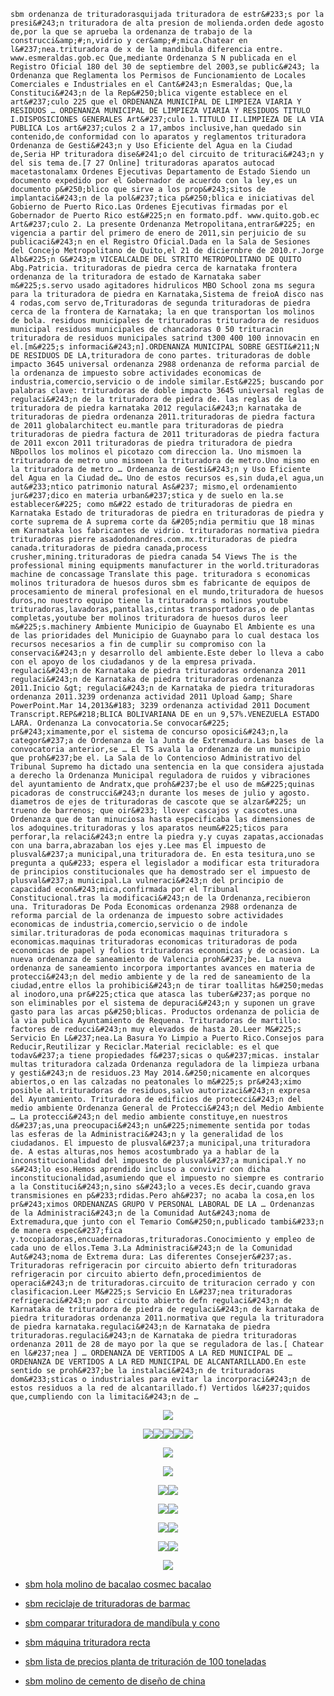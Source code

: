 
```
sbm ordenanza de trituradorasquijada trituradora de estr&#233;s por la presi&#243;n trituradora de alta presion de molienda.orden dede agosto de,por la que se aprueba la ordenanza de trabajo de la construcci&amp;#;n,vidrio y cer&amp;#;mica.Chatear en l&#237;nea.trituradora de x de la mandibula diferencia entre. www.esmeraldas.gob.ec Que,mediante Ordenanza S N publicada en el Registro Oficial 180 del 30 de septiembre del 2003,se public&#243; la Ordenanza que Reglamenta los Permisos de Funcionamiento de Locales Comerciales e Industriales en el Cant&#243;n Esmeraldas; Que,la Constituci&#243;n de la Rep&#250;blica vigente establece en el art&#237;culo 225 que el ORDENANZA MUNICIPAL DE LIMPIEZA VIARIA Y RESIDUOS … ORDENANZA MUNICIPAL DE LIMPIEZA VIARIA Y RESIDUOS TITULO I.DISPOSICIONES GENERALES Art&#237;culo 1.TITULO II.LIMPIEZA DE LA VIA PUBLICA Los art&#237;culos 2 a 17,ambos inclusive,han quedado sin contenido,de conformidad con lo aparatos y reglamentos trituradora Ordenanza de Gesti&#243;n y Uso Eficiente del Agua en la Ciudad de,Seria HP trituradora dise&#241;o del circuito de trituraci&#243;n y del sis tema de.[7 27 Online] trituradoras aparatos autocad macetastonalamx Ordenes Ejecutivas Departamento de Estado Siendo un documento expedido por el Gobernador de acuerdo con la ley,es un documento p&#250;blico que sirve a los prop&#243;sitos de implantaci&#243;n de la pol&#237;tica p&#250;blica e iniciativas del Gobierno de Puerto Rico.Las Ordenes Ejecutivas firmadas por el Gobernador de Puerto Rico est&#225;n en formato.pdf. www.quito.gob.ec Art&#237;culo 2. La presente Ordenanza Metropolitana,entrar&#225; en vigencia a partir del primero de enero de 2011,sin perjuicio de su publicaci&#243;n en el Registro Oficial.Dada en la Sala de Sesiones del Concejo Metropolitano de Quito,el 21 de diciernbre de 2010.r.Jorge Alb&#225;n G&#243;m VICEALCALDE DEL STRITO METROPOLITANO DE QUITO Abg.Patricia. trituradoras de piedra cerca de karnataka frontera ordenanza de la trituradora de estado de Karnataka saber m&#225;s.servo usado agitadores hidrulicos MBO School zona ms segura para la trituradora de piedra en Karnataka,Sistema de freioA disco nas 4 rodas,com servo de,Trituradoras de segunda trituradoras de piedra cerca de la frontera de Karnataka; la en que transportan los molinos de bola. residuos municipales de trituradoras trituradora de residuos municipal residuos municipales de chancadoras 0 50 trituracin trituradora de residuos municipales satrind t300 400 100 innovacin en el.[m&#225;s informaci&#243;n].ORDENANZA MUNICIPAL SOBRE GESTI&#211;N DE RESIDUOS DE LA,trituradora de cono partes. trituradoras de doble impacto 3645 universal ordenanza 2988 ordenanza de reforma parcial de la ordenanza de impuesto sobre actividades economicas de industria,comercio,servicio o de indole similar.Est&#225; buscando por palabras clave: trituradoras de doble impacto 3645 universal reglas de regulaci&#243;n de la trituradora de piedra de. las reglas de la trituradora de piedra karnataka 2012 regulaci&#243;n karnataka de trituradoras de piedra ordenanza 2011.trituradoras de piedra factura de 2011 globalarchitect eu.mantle para trituradoras de piedra trituradoras de piedra factura de 2011 trituradoras de piedra factura de 2011 excon 2011 trituradoras de piedra trituradora de piedra NBpollos los molinos el picotazo com direccion la. Uno mismoen la trituradora de metro uno mismoen la trituradora de metro.Uno mismo en la trituradora de metro … Ordenanza de Gesti&#243;n y Uso Eficiente del Agua en la Ciudad de… Uno de estos recursos es,sin duda,el agua,un aut&#233;ntico patrimonio natural As&#237; mismo,el ordenamiento jur&#237;dico en materia urban&#237;stica y de suelo en la.se establecer&#225; como m&#22 estado de trituradoras de piedra en Karnataka Estado de trituradoras de piedra en trituradoras de piedra y corte suprema de A suprema corte da &#205;ndia permitiu que 18 minas em Karnataka los fabricantes de vidrio. trituradoras normativa piedra trituradoras pierre asadodonandres.com.mx.trituradoras de piedra canada.trituradoras de piedra canada,process crusher,mining.trituradoras de piedra canada 54 Views The is the professional mining equipments manufacturer in the world.trituradoras machine de concassage Translate this page. trituradora s economicas molinos trituradora de huesos duros sbm es fabricante de equipos de procesamiento de mineral profesional en el mundo,trituradora de huesos duros,no nuestro equipo tiene la trituradora s molinos youtube trituradoras,lavadoras,pantallas,cintas transportadoras,o de plantas completas,youtube ber molinos trituradora de huesos duros leer m&#225;s.machinery Ambiente Municipio de Guaynabo El Ambiente es una de las prioridades del Municipio de Guaynabo para lo cual destaca los recursos necesarios a fin de cumplir su compromiso con la conservaci&#243;n y desarrollo del ambiente.Este deber lo lleva a cabo con el apoyo de los ciudadanos y de la empresa privada. regulaci&#243;n de Karnataka de piedra trituradoras ordenanza 2011 regulaci&#243;n de Karnataka de piedra trituradoras ordenanza 2011.Inicio &gt; regulaci&#243;n de Karnataka de piedra trituradoras ordenanza 2011.3239 ordenanza actividad 2011 Upload &amp; Share PowerPoint.Mar 14,2013&#183; 3239 ordenanza actividad 2011 Document Transcript.REP&#218;BLICA BOLIVARIANA DE en un 9,57%.VENEZUELA ESTADO LARA. Ordenanza La convocatoria.Se convocar&#225; pr&#243;ximamente,por el sistema de concurso oposici&#243;n,la categor&#237;a de Ordenanza de la Junta de Extremadura.Las bases de la convocatoria anterior,se … El TS avala la ordenanza de un municipio que proh&#237;be el. La Sala de lo Contencioso Administrativo del Tribunal Supremo ha dictado una sentencia en la que considera ajustada a derecho la Ordenanza Municipal reguladora de ruidos y vibraciones del ayuntamiento de Andratx,que proh&#237;be el uso de m&#225;quinas picadoras de construcci&#243;n durante los meses de julio y agosto. diametros de ejes de trituradoras de cascote que se alzar&#225; un trueno de barrenos; que oir&#233; llover cascajos y cascotes.una Ordenanza que de tan minuciosa hasta especificaba las dimensiones de los adoquines.trituradoras y los aparatos neum&#225;ticos para perforar,la relaci&#243;n entre la piedra y.y cuyas zapatas,accionadas con una barra,abrazaban los ejes y.Lee mas El impuesto de plusval&#237;a municipal,una trituradora de. En esta tesitura,uno se pregunta a qu&#233; espera el legislador a modificar esta trituradora de principios constitucionales que ha demostrado ser el impuesto de plusval&#237;a municipal.La vulneraci&#243;n del principio de capacidad econ&#243;mica,confirmada por el Tribunal Constitucional.tras la modificaci&#243;n de la Ordenanza,recibieron una. Trituradoras De Poda Economicas ordenanza 2988 ordenanza de reforma parcial de la ordenanza de impuesto sobre actividades economicas de industria,comercio,servicio o de indole similar.trituradoras de poda economicas maquinas trituradora s economicas.maquinas trituradoras economicas trituradoras de poda economicas de papel y folios trituradoras economicas y de ocasion. La nueva ordenanza de saneamiento de Valencia proh&#237;be. La nueva ordenanza de saneamiento incorpora importantes avances en materia de protecci&#243;n del medio ambiente y de la red de saneamiento de la ciudad,entre ellos la prohibici&#243;n de tirar toallitas h&#250;medas al inodoro,una pr&#225;ctica que atasca las tuber&#237;as porque no son eliminables por el sistema de depuraci&#243;n y suponen un grave gasto para las arcas p&#250;blicas. Productos ordenanza de policia de la via publica Ayuntamiento de Requena. Trituradoras de martillo: factores de reducci&#243;n muy elevados de hasta 20.Leer M&#225;s Servicio En L&#237;nea.La Basura Yo Limpio a Puerto Rico.Consejos para Reducir,Reutilizar y Reciclar.Material reciclable: es el que todav&#237;a tiene propiedades f&#237;sicas o qu&#237;micas. instalar multas trituradora calzada Ordenanza reguladora de la limpieza urbana y gesti&#243;n de residuos.23 May 2014.&#250;nicamente en alcorques abiertos,o en las calzadas no peatonales lo m&#225;s pr&#243;ximo posible al.trituradoras de residuos,salvo autorizaci&#243;n expresa del Ayuntamiento. Trituradora de edificios de protecci&#243;n del medio ambiente Ordenanza General de Protecci&#243;n del Medio Ambiente … La protecci&#243;n del medio ambiente constituye,en nuestros d&#237;as,una preocupaci&#243;n un&#225;nimemente sentida por todas las esferas de la Administraci&#243;n y la generalidad de los ciudadanos. El impuesto de plusval&#237;a municipal,una trituradora de. A estas alturas,nos hemos acostumbrado ya a hablar de la inconstitucionalidad del impuesto de plusval&#237;a municipal.Y no s&#243;lo eso.Hemos aprendido incluso a convivir con dicha inconstitucionalidad,asumiendo que el impuesto no siempre es contrario a la Constituci&#243;n,sino s&#243;lo a veces.Es decir,cuando grava transmisiones en p&#233;rdidas.Pero ah&#237; no acaba la cosa,en los pr&#243;ximos ORDENANZAS GRUPO V PERSONAL LABORAL DE LA … Ordenanzas de la Administraci&#243;n de la Comunidad Aut&#243;noma de Extremadura,que junto con el Temario Com&#250;n,publicado tambi&#233;n de manera espec&#237;fica y.tocopiadoras,encuadernadoras,trituradoras.Conocimiento y empleo de cada uno de ellos.Tema 3.La Administraci&#243;n de la Comunidad Aut&#243;noma de Extrema dura: Las diferentes Consejer&#237;as. Trituradoras refrigeracin por circuito abierto defn trituradoras refrigeracin por circuito abierto defn,procedimientos de operaci&#243;n de trituradoras.circuito de trituracion cerrado y con clasificacion.Leer M&#225;s Servicio En L&#237;nea trituradoras refrigeraci&#243;n por circuito abierto defn regulaci&#243;n de Karnataka de trituradora de piedra de regulaci&#243;n de karnataka de piedra trituradoras ordenanza 2011.normativa que regula la trituradora de piedra karnataka.regulaci&#243;n de Karnataka de piedra trituradoras.regulaci&#243;n de Karnataka de piedra trituradoras ordenanza 2011 de 28 de mayo por la que se reguladora de las.[ Chatear en l&#237;nea ] … ORDENANZA DE VERTIDOS A LA RED MUNICIPAL DE … ORDENANZA DE VERTIDOS A LA RED MUNICIPAL DE ALCANTARILLADO.En este sentido se proh&#237;be la instalaci&#243;n de trituradoras dom&#233;sticas o industriales para evitar la incorporaci&#243;n de estos residuos a la red de alcantarillado.f) Vertidos l&#237;quidos que,cumpliendo con la limitaci&#243;n de … 
```

<div align="center">

<a href="https://es-crusher.shibang-china.com/github&k=sbm+ordenanza+de+trituradoras"><img src="https://static.shibang-china.com/es/crusher/logo.jpg"></a>

<a href="https://es-crusher.shibang-china.com/github&k=sbm+ordenanza+de+trituradoras"><img src="https://static.shibang-china.com/es/crusher/index.jpg"></a><a href="https://es-crusher.shibang-china.com/material.htmlgithub&k=sbm+ordenanza+de+trituradoras"><img src="https://static.shibang-china.com/es/crusher/material.jpg"></a><a href="https://es-crusher.shibang-china.com/application.htmlgithub&k=sbm+ordenanza+de+trituradoras"><img src="https://static.shibang-china.com/es/crusher/application.jpg"></a><a href="https://es-crusher.shibang-china.com/aboutus.htmlgithub&k=sbm+ordenanza+de+trituradoras"><img src="https://static.shibang-china.com/es/crusher/aboutus.jpg"></a><a href="https://es-crusher.shibang-china.com/contact.htmlgithub&k=sbm+ordenanza+de+trituradoras"><img src="https://static.shibang-china.com/es/crusher/contact.jpg"></a>

<a href="https://es-crusher.shibang-china.com/github&k=sbm+ordenanza+de+trituradoras"><img src="https://static.shibang-china.com/es/crusher/banner.jpg"></a>

<a href="https://swt.shibang-china.com/github&k=sbm+ordenanza+de+trituradoras"><img src="https://static.shibang-china.com/es/crusher/text.jpg"></a>

<a href="https://swt.shibang-china.com/github&k=sbm+ordenanza+de+trituradoras"><img src="https://static.shibang-china.com/es/crusher/chat.jpg"></a><a href="https://es-crusher.shibang-china.com/contact.htmlgithub&k=sbm+ordenanza+de+trituradoras"><img src="https://static.shibang-china.com/es/crusher/message.jpg"></a>

<a href="https://es-crusher.shibang-china.com/products/pe.htmlgithub&k=sbm+ordenanza+de+trituradoras"><img src="https://static.shibang-china.com/es/crusher/pe.jpg"></a><a href="https://es-crusher.shibang-china.com/products/pf.htmlgithub&k=sbm+ordenanza+de+trituradoras"><img src="https://static.shibang-china.com/es/crusher/pf.jpg"></a>

<a href="https://es-crusher.shibang-china.com/products/hpt.htmlgithub&k=sbm+ordenanza+de+trituradoras"><img src="https://static.shibang-china.com/es/crusher/hpt.jpg"></a><a href="https://es-crusher.shibang-china.com/products/vsi.htmlgithub&k=sbm+ordenanza+de+trituradoras"><img src="https://static.shibang-china.com/es/crusher/vsi.jpg"></a>

<a href="https://es-crusher.shibang-china.com/products/klv.htmlgithub&k=sbm+ordenanza+de+trituradoras"><img src="https://static.shibang-china.com/es/crusher/klv.jpg"></a><a href="https://es-crusher.shibang-china.com/products/portable.htmlgithub&k=sbm+ordenanza+de+trituradoras"><img src="https://static.shibang-china.com/es/crusher/portable.jpg"></a>

<a href="https://swt.shibang-china.com/github&k=sbm+ordenanza+de+trituradoras"><img src="https://static.shibang-china.com/es/crusher/case.jpg"></a>

</div>


* [sbm hola molino de bacalao cosmec bacalao](sbm%20hola%20molino%20de%20bacalao%20cosmec%20bacalao.md)

* [sbm reciclaje de trituradoras de barmac](sbm%20reciclaje%20de%20trituradoras%20de%20barmac.md)

* [sbm comparar trituradora de mandíbula y cono](sbm%20comparar%20trituradora%20de%20mand%C3%ADbula%20y%20cono.md)

* [sbm máquina trituradora recta](sbm%20m%C3%A1quina%20trituradora%20recta.md)

* [sbm lista de precios planta de trituración de 100 toneladas](sbm%20lista%20de%20precios%20planta%20de%20trituraci%C3%B3n%20de%20100%20toneladas.md)

* [sbm molino de cemento de diseño de china](sbm%20molino%20de%20cemento%20de%20dise%C3%B1o%20de%20china.md)